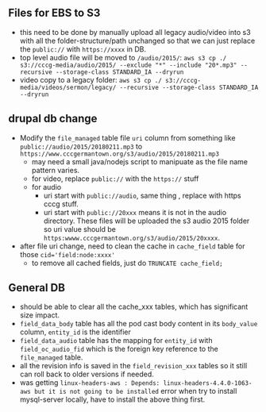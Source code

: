 ## Files for EBS to S3
* this need to be done by manually upload all legacy audio/video into s3 with all the folder-structure/path unchanged so that we can just replace the `public://` with `https://xxxx` in DB.
* top level audio file will be moved to `/audio/2015/`: `aws s3 cp ./ s3://cccg-media/audio/2015/ --exclude "*" --include "20*.mp3" --recursive --storage-class STANDARD_IA --dryrun`
* video copy to a legacy folder: `aws s3 cp ./ s3://cccg-media/videos/sermon/legacy/ --recursive --storage-class STANDARD_IA --dryrun`

## drupal db change
* Modify the `file_managed` table file `uri` column from something like `public://audio/2015/20180211.mp3` to `https://www.cccgermantown.org/s3/audio/2015/20180211.mp3`
  * may need a small java/nodejs script to manipuate as the file name pattern varies.
  * for video, replace `public://` with the `https://` stuff
  * for audio
    * uri start with `public://audio`, same thing , replace with https cccg stuff.
    * uri start with `public://20xxx` means it is not in the audio directory. These files will be uploaded the s3 audio 2015 folder so uri value should be `https:wwww.cccgermantown.org/s3/audio/2015/20xxxx`.
* after file uri change, need to clean the cache in `cache_field` table for those `cid='field:node:xxxx'`
  * to remove all cached fields, just do `TRUNCATE cache_field;`

## General DB
* should be able to clear all the cache\_xxx tables, which has significant size impact.
* `field_data_body` table has all the pod cast body content in its `body_value` column, `entity_id` is the identifier
* `field_data_audio` table has the mapping for `entity_id` with `field_oc_audio_fid` which is the foreign key reference to the `file_managed` table.
* all the revision info is saved in the `field_revision_xxx` tables so it still can roll back to older versions if needed.
* was getting `linux-headers-aws : Depends: linux-headers-4.4.0-1063-aws but it is not going to be installed` error when try to install mysql-server locally, have to install the above thing first.

